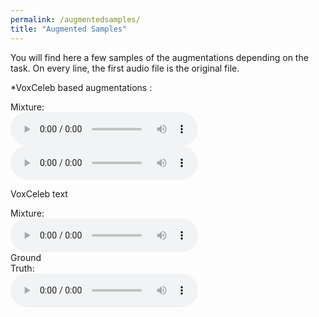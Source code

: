 ```yaml
---
permalink: /augmentedsamples/
title: "Augmented Samples"
---
```


You will find here a few samples of the augmentations depending on the task. On every line, the first audio file is the original file.


*VoxCeleb based augmentations : 
<html>
<div class="grid-container"><div class="grid-item"> Mixture:</div><div class="grid-item"> <audio controls=""> <source src="../audio/id10227_2P3pquebk9k_000020.wav" type="audio/wav"> Your browser does not support the audio element. </audio></div><div class="grid-item"></div><div class="grid-item"><audio controls=""> <source src="../audio/id10227_2P3pquebk9k_000020.wav" type="audio/wav" />
 </audio></div>
</html>


VoxCeleb
text

<div class="grid-container"><div class="grid-item"> Mixture:</div><div class="grid-item"> <audio controls=""> <source src="../audio/id10227_2P3pquebk9k_000020.wav" type="audio/wav" /> Your browser does not support the audio element. </audio></div><div class="grid-item">Ground<br />Truth:</div><div class="grid-item"><audio controls=""> <source src="../audio/id10227_2P3pquebk9k_000020.wav" type="audio/wav" /> Your browser does not support the audio element. </audio></div></div>
